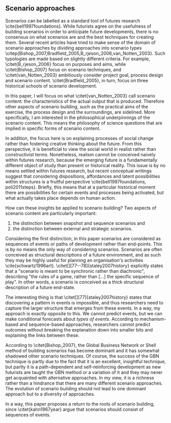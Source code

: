 ## Scenario approaches

Scenarios can be labelled as a standard tool of futures research \cite{bell1997foundations}. While futurists agree on the usefulness of building scenarios in order to anticipate future developments, there is no consensus on what scenarios are and the best techniques for creating them.  Several recent articles have tried to make sense of the domain of scenario approaches by dividing approaches into scenario types \citep{Bishop_2007,Bradfield_2005,B_rjeson_2006,van_Notten_2003}. Such typologies are made based on slightly different criteria. For example, \citet{B_rjeson_2006} focus on purposes and aims, while \citet{Bishop_2007} focus on scenario techniques, and \citet{van_Notten_2003} ambitiously consider project goal, process design and scenario content. \citet{Bradfield_2005}, in turn, focus on three historical schools of scenario development.

In this paper, I will focus on what \citet{van_Notten_2003} call scenario content: the characteristics of the actual output that is produced. Therefore other aspects of scenario building, such as the practical aims of the exercise, the process design and the surroundings, are sidelined. More specifically, I am interested in the philosophical underpinnings of the scenario content. This means the philosophy of science questions that are implied in specific forms of scenario content.

In addition, the focus here is on explaining processes of social change rather than fostering creative thinking about the future. From this perspective, it is beneficial to view the social world in realist rather than constructivist terms. Nonetheless, realism cannot be conceived naively within futures research, because the emerging future is a fundamentally different object of study than present or historical reality. This issue is by no means settled within futures research, but recent conceptual writings suggest that considering dispositions, affordances and latent possibilities within structures is a fruitful perspective \cite{bell1997foundations, poli2011steps}. Briefly, this means that at a particular historical moment there are possibilities for certain events and processes being activated, but what actually takes place depends on human action.

How can these insights be applied to scenario building? Two aspects of scenario content are particularly important:

1. the distinction between snapshot and sequence scenarios and
2. the distinction between external and strategic scenarios.

Considering the first distinction, in this paper scenarios are considered as sequences of events or paths of development rather than end-points. This is by no means the only way of considering scenarios. Scenarios are often conceived as structural descriptions of a future environment, and as such they may be highly useful for planning an organisation's activities \cite{schwartz1996art}. \citet[][77--78]{staley2007history} explicitly states that a "scenario is meant to be synchronic rather than diachronic", describing "the rules of a game, rather than [...] the specific sequence of play". In other words, a scenario is conceived as a thick structural description of a future end-state.

The interesting thing is that \citet[][77]{staley2007history} states that discovering a pattern in events is impossible, and thus researchers need to capture the larger structure that emerges from these events. In a way, my approach is exactly opposite to this. We cannot predict events, but we can make conditional forecasts about *types of events*. According to mechanism-based and sequence-based approaches, researchers cannot predict outcomes without breaking the explanation down into smaller bits and explaining the links between these.

According to \citet{Bishop_2007}, the Global Business Network or Shell method of building scenarios has become dominant and it has somewhat shadowed other scenario techniques. Of course, the success of the GBN technique is partly due to the fact that it is an excellent, insightful technique, but partly it is a path-dependent and self-reinforcing development as new futurists are taught the GBN method or a variation of it and they may never get acquainted with alternative approaches. In my view, it is a richness rather than a hindrance that there are many different scenario approaches. The evolution of scenario building should not lead to one dominant approach but to a diversity of approaches.

In a way, this paper proposes a return to the roots of scenario building, since \citet{kahn1967year} argue that scenarios should consist of sequences of events.
